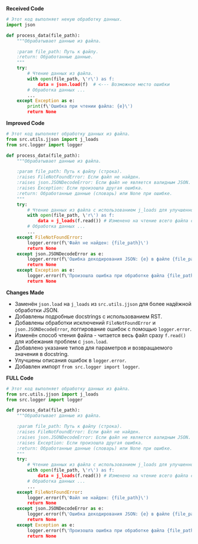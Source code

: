 **Received Code**

```python
# Этот код выполняет некую обработку данных.
import json

def process_data(file_path):
    """Обрабатывает данные из файла.

    :param file_path: Путь к файлу.
    :return: Обработанные данные.
    """
    try:
        # Чтение данных из файла.
        with open(file_path, \'r\') as f:
            data = json.load(f)  # <--- Возможное место ошибки
        # Обработка данных ...
        ...
    except Exception as e:
        print(f\'Ошибка при чтении файла: {e}\')
        return None
```

**Improved Code**

```python
# Этот код выполняет обработку данных из файла.
from src.utils.jjson import j_loads
from src.logger import logger

def process_data(file_path):
    """Обрабатывает данные из файла.

    :param file_path: Путь к файлу (строка).
    :raises FileNotFoundError: Если файл не найден.
    :raises json.JSONDecodeError: Если файл не является валидным JSON.
    :raises Exception: Если произошла другая ошибка.
    :return: Обработанные данные (словарь) или None при ошибке.
    """
    try:
        # Чтение данных из файла с использованием j_loads для улучшенной обработки ошибок.
        with open(file_path, \'r\') as f:
            data = j_loads(f.read()) # Изменено на чтение всего файла сразу
        # Обработка данных ...
        ...
    except FileNotFoundError:
        logger.error(f\'Файл не найден: {file_path}\')
        return None
    except json.JSONDecodeError as e:
        logger.error(f\'Ошибка декодирования JSON: {e} в файле {file_path}\')
        return None
    except Exception as e:
        logger.error(f\'Произошла ошибка при обработке файла {file_path}: {e}\')
        return None
```

**Changes Made**

* Заменён `json.load` на `j_loads` из `src.utils.jjson` для более надёжной обработки JSON.
* Добавлены подробные docstrings с использованием RST.
* Добавлены обработки исключений `FileNotFoundError` и `json.JSONDecodeError`, логгирование ошибок с помощью `logger.error`.
* Изменён способ чтения файла - читается весь файл сразу `f.read()` для избежания проблем с `json.load`.
* Добавлено указание типов для параметров и возвращаемого значения в docstring.
* Улучшены описания ошибок в `logger.error`.
* Добавлен импорт `from src.logger import logger`.

**FULL Code**

```python
# Этот код выполняет обработку данных из файла.
from src.utils.jjson import j_loads
from src.logger import logger

def process_data(file_path):
    """Обрабатывает данные из файла.

    :param file_path: Путь к файлу (строка).
    :raises FileNotFoundError: Если файл не найден.
    :raises json.JSONDecodeError: Если файл не является валидным JSON.
    :raises Exception: Если произошла другая ошибка.
    :return: Обработанные данные (словарь) или None при ошибке.
    """
    try:
        # Чтение данных из файла с использованием j_loads для улучшенной обработки ошибок.
        with open(file_path, \'r\') as f:
            data = j_loads(f.read()) # Изменено на чтение всего файла сразу
        # Обработка данных ...
        ...
    except FileNotFoundError:
        logger.error(f\'Файл не найден: {file_path}\')
        return None
    except json.JSONDecodeError as e:
        logger.error(f\'Ошибка декодирования JSON: {e} в файле {file_path}\')
        return None
    except Exception as e:
        logger.error(f\'Произошла ошибка при обработке файла {file_path}: {e}\')
        return None
```